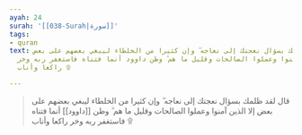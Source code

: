 ```yaml
---
ayah: 24
surah: '[[038-Surah|سورة]]'
tags:
- quran
text: قال لقد ظلمك بسؤال نعجتك إلى نعاجه ۖ وإن كثيرا من الخلطاء ليبغي بعضهم على بعض
  إلا الذين آمنوا وعملوا الصالحات وقليل ما هم ۗ وظن داوود أنما فتناه فاستغفر ربه وخر
  راكعا وأناب ۩

---
```

> قال لقد ظلمك بسؤال نعجتك إلى نعاجه ۖ وإن كثيرا من الخلطاء ليبغي بعضهم على بعض إلا الذين آمنوا وعملوا الصالحات وقليل ما هم ۗ وظن [[داوود]] أنما فتناه فاستغفر ربه وخر راكعا وأناب ۩

